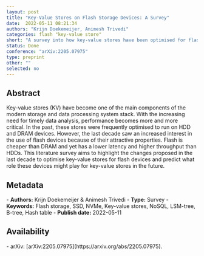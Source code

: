```yaml
---
layout: post
title: "Key-Value Stores on Flash Storage Devices: A Survey"
date:  2022-05-11 08:21:34
authors: "Krijn Doekemeijer, Animesh Trivedi"
categories: flash "key-value store"
short: "A survey into how key-value stores have been optimised for flash storage in the past decade (~2010 to ~2022)"
status: Done
conference: "arXiv:2205.07975"
type: preprint
other: ""
selected: no
---
```


<h2>Abstract</h2>
Key-value stores (KV) have become one of the main components of the modern storage and data processing system
stack. With the increasing need for timely data analysis, performance becomes more and more critical. In the past, these
stores were frequently optimised to run on HDD and DRAM
devices. However, the last decade saw an increased interest in
the use of flash devices because of their attractive properties.
Flash is cheaper than DRAM and yet has a lower latency and
higher throughput than HDDs. This literature survey aims to
highlight the changes proposed in the last decade to optimise
key-value stores for flash devices and predict what role these
devices might play for key-value stores in the future.

<h2>Metadata</h2>
- <b>Authors:</b> Krijn Doekemeijer & Animesh Trivedi
- <b>Type:</b> Survey
- <b>Keywords:</b> Flash storage, SSD, NVMe, Key-value stores,
NoSQL, LSM-tree, B-tree, Hash table
- <b>Publish date:</b> 2022-05-11

<h2>Availability</h2>
- arXiv: [arXiv:2205.07975](https://arxiv.org/abs/2205.07975).
